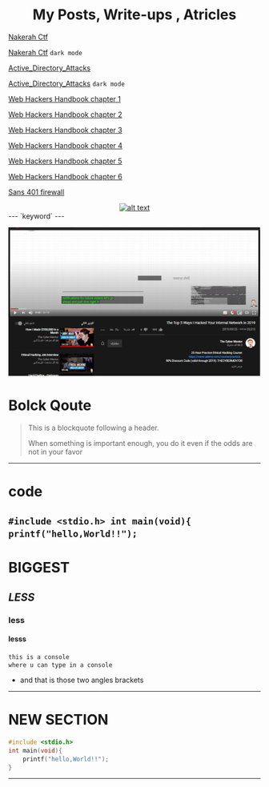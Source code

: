 <h1><center>My Posts, Write-ups , Atricles </center> </h1>

[Nakerah Ctf](https://github.com/mhayad236/mh3yad/blob/master/nakerah_ctf.md)

[Nakerah Ctf](https://mhayad236.github.io/mh3yad/nakerah_ctf) `dark mode`



[Active_Directory_Attacks](https://github.com/mhayad236/mh3yad/blob/master/AD_nutshell.md)

[Active_Directory_Attacks](https://mhayad236.github.io/mh3yad/AD_nutshell)  `dark mode`



[Web Hackers Handbook chapter 1](https://docs.google.com/document/d/1JeA2fgE7LJAvEN6yD-j2N_nwhYkos6iCrvcOKVJwjUc/edit)

[Web Hackers Handbook chapter 2](https://docs.google.com/document/d/1xxZ8ke5cIySzfc3ZwDm4bsF9SLBtCcotj6sBisIJfGE/edit)

[Web Hackers Handbook chapter 3](https://docs.google.com/document/d/1TjB7S-teuw4P6VmdcL4chiO_Rn9I8JxydnNK3ivfEgo/edit)

[Web Hackers Handbook chapter 4](https://docs.google.com/document/d/1fTWUaaTMAgOzQKwloVF_G6cLlR09Ae4QrEhX0R0P6is/edit)

[Web Hackers Handbook chapter 5](https://docs.google.com/document/d/13oR2-MmS4zmtJDAf8JlpeWdg85-aPCsjC2IT9q9_Opg/edit)

[Web Hackers Handbook chapter 6](https://docs.google.com/document/d/1e9pt3upxEsi0KABhZYyrygIYxZpy2a2mvMl71W0Pkv8/edit)

[Sans 401 firewall](https://docs.google.com/document/d/1LiEa4k5IUtN1Llc7dxpcofc9mlWmoLbGLupOckuPOcQ/edit)
<div align="center">
<a href="https://www.hackthebox.eu/home/users/profile/188571" title="mh3ayad"><img src="https://www.hackthebox.eu/badge/image/188571" alt="alt text" /></a></div>
---
`keyword`
---

[logo]: mango.png
![alt text](mango.png "Mango")

# Bolck Qoute
>This is a blockquote following a header.</p>
When something is important enough, you do it even if the odds are not in your favor

---
# code
`#include <stdio.h>
int main(void){
  printf("hello,World!!");
` 
---
# **BIGGEST**
## _LESS_
### less
#### lesss
```console
this is a console
where u can type in a console
```
* and that is those two angles brackets
---

# NEW SECTION
```c
#include <stdio.h>
int main(void){
    printf("hello,World!!");
}
```
---
